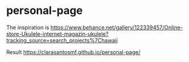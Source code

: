 # personal-page

The inspiration is https://www.behance.net/gallery/122339457/Online-store-Ukulele-internet-magazin-ukulele?tracking_source=search_projects%7Chawaii

Result https://clarasantosmf.github.io/personal-page/
